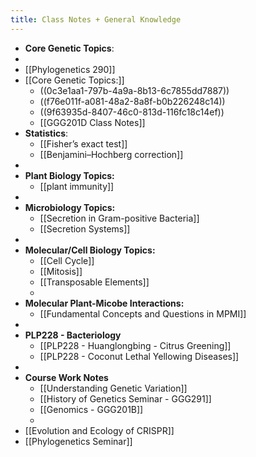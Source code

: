 ```yaml
---
title: Class Notes + General Knowledge
---
```


- **Core Genetic Topics**:
-
- [[Phylogenetics 290]]
- [[Core Genetic Topics:]]
	- ((0c3e1aa1-797b-4a9a-8b13-6c7855dd7887))
	- ((f76e011f-a081-48a2-8a8f-b0b226248c14))
	- ((9f63935d-8407-46c0-813d-116fc18c14ef))
	- [[GGG201D Class Notes]]
- **Statistics**:
	- [[Fisher’s exact test]]
	- [[Benjamini–Hochberg correction]]
-
- **Plant Biology Topics:**
	- [[plant immunity]]
-
- **Microbiology Topics:**
	- [[Secretion in Gram-positive Bacteria]]
	- [[Secretion Systems]]
-
- **Molecular/Cell Biology Topics:**
	- [[Cell Cycle]]
	- [[Mitosis]]
	- [[Transposable Elements]]
	-
- **Molecular Plant-Micobe Interactions:**
	- [[Fundamental Concepts and Questions in MPMI]]
-
- **PLP228 - Bacteriology**
	- [[PLP228 - Huanglongbing - Citrus Greening]]
	- [[PLP228 - Coconut Lethal Yellowing Diseases]]
-
- **Course Work Notes**
	- [[Understanding Genetic Variation]]
	- [[History of Genetics Seminar - GGG291]]
	- [[Genomics - GGG201B]]
	-
- [[Evolution and Ecology of CRISPR]]
- [[Phylogenetics Seminar]]
